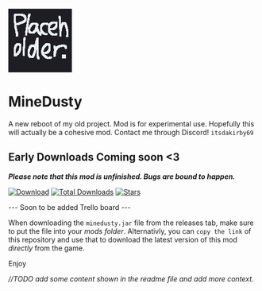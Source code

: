 ![Logo](assets/sprites/icon-git.png?align=center)

# MineDusty
A new reboot of my old project. Mod is for experimental use. Hopefully this will actually be a cohesive mod. Contact me through Discord! `itsdakirby69`

## Early Downloads Coming soon <3

**_Please note that this mod is unfinished. Bugs are bound to happen._**

[![Download](https://img.shields.io/github/v/release/ItsKirby69/MineDusty?color=green&include_prereleases&label=DOWNLOAD%20LATEST%20RELEASE&logo=github&logoColor=green&style=for-the-badge)](https://github.com/ItsKirby69/MineDusty/releases) [![Total Downloads](https://img.shields.io/github/downloads/ItsKirby69/MineDusty/total?color=555555&label=%20&style=for-the-badge&logo=docusign&logoColor=green)](https://github.com/ItsKirby69/MineDusty/releases) [![Stars](https://img.shields.io/github/stars/ItsKirby69/MineDusty?style=for-the-badge)](https://github.com/ItsKirby69/MineDusty/stargazers)

--- Soon to be added Trello board ---

When downloading the `minedusty.jar` file from the releases tab, make sure to put the file into your *mods folder*.
Alternativly, you can `copy the link` of this repository and use that to download the latest version of this mod *directly* from the game.

Enjoy

*//TODO add some content shown in the readme file and add more context.*